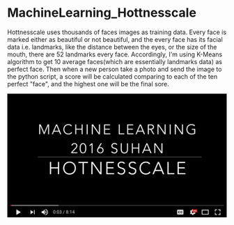 # MachineLearning_Hottnesscale

Hottnesscale uses thousands of faces images as training data. Every face is marked either as beautiful or not beautiful, and the every face has its facial data i.e. landmarks, like the distance between the eyes, or the size of the mouth, there are 52 landmarks every face. Accordingly, I'm using K-Means algorithm to get 10 average faces(which are essentially landmarks data) as perfect face. Then when a new person take a photo and send the image to the python script, a score will be calculated comparing to each of the ten perfect "face", and the highest one will be the final sore.  

[![See Video Here](https://github.com/suhan1996/MachineLearning_Hottnesscale/blob/master/pre.png?raw=true)](https://www.youtube.com/watch?v=UXsIwuZLUTU&t=270s)
